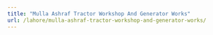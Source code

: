 ```yaml
---
title: "Mulla Ashraf Tractor Workshop And Generator Works"
url: /lahore/mulla-ashraf-tractor-workshop-and-generator-works/
---
```


